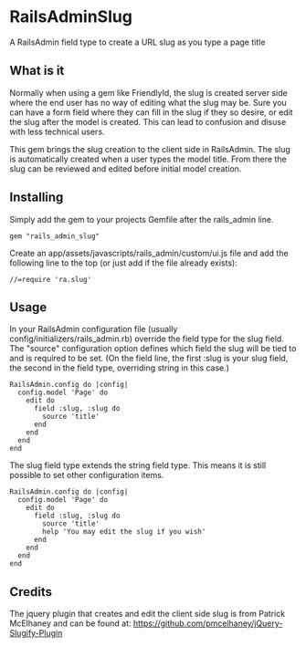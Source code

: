 # RailsAdminSlug

A RailsAdmin field type to create a URL slug as you type a page title 

## What is it

Normally when using a gem like FriendlyId, the slug is created server side where the end user has no way of editing what the slug may be. Sure you can have a form field where they can fill in the slug if they so desire, or edit the slug after the model is created. This can lead to confusion and disuse with less technical users. 

This gem brings the slug creation to the client side in RailsAdmin. The slug is automatically created when a user types the model title. From there the slug can be reviewed and edited before initial model creation. 

## Installing

Simply add the gem to your projects Gemfile after the rails_admin line.

    gem "rails_admin_slug"

Create an app/assets/javascripts/rails_admin/custom/ui.js file and add the following line to the top (or just add if the file already exists):

    //=require 'ra.slug'

## Usage

In your RailsAdmin configuration file (usually config/initializers/rails_admin.rb) override the field type for the slug field.
The "source" configuration option defines which field the slug will be tied to and is required to be set.
(On the field line, the first :slug is your slug field, the second in the field type, overriding string in this case.)

    RailsAdmin.config do |config|
      config.model 'Page' do
        edit do
          field :slug, :slug do
            source 'title'
          end
        end
      end
    end

The slug field type extends the string field type. This means it is still possible to set other configuration items.

    RailsAdmin.config do |config|
      config.model 'Page' do
        edit do
          field :slug, :slug do
            source 'title'
            help 'You may edit the slug if you wish'
          end
        end
      end
    end

## Credits

The jquery plugin that creates and edit the client side slug is from Patrick McElhaney and can be found at: https://github.com/pmcelhaney/jQuery-Slugify-Plugin

